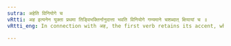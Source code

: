 ```yaml
---
sutra: अहेति विनियोगे च
vRtti: अह इत्यनेन युक्ता प्रथमा तिङ्विभक्तिर्नानुदात्ता भवति विनियोगे गम्यमाने चशब्दात् क्षियायां च ॥
vRtti_eng: In connection with अह, the first verb retains its accent, when it refers to various commissions, (as well as when a breach of good manners is condemned).

---
```

